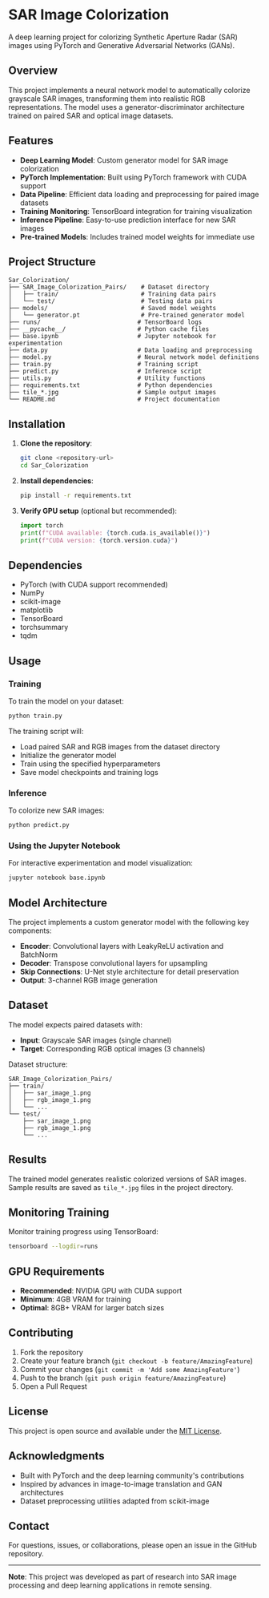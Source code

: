 # SAR Image Colorization

A deep learning project for colorizing Synthetic Aperture Radar (SAR) images using PyTorch and Generative Adversarial Networks (GANs).

## Overview

This project implements a neural network model to automatically colorize grayscale SAR images, transforming them into realistic RGB representations. The model uses a generator-discriminator architecture trained on paired SAR and optical image datasets.

## Features

- **Deep Learning Model**: Custom generator model for SAR image colorization
- **PyTorch Implementation**: Built using PyTorch framework with CUDA support
- **Data Pipeline**: Efficient data loading and preprocessing for paired image datasets
- **Training Monitoring**: TensorBoard integration for training visualization
- **Inference Pipeline**: Easy-to-use prediction interface for new SAR images
- **Pre-trained Models**: Includes trained model weights for immediate use

## Project Structure

```
Sar_Colorization/
├── SAR_Image_Colorization_Pairs/    # Dataset directory
│   ├── train/                       # Training data pairs
│   └── test/                        # Testing data pairs
├── models/                          # Saved model weights
│   └── generator.pt                 # Pre-trained generator model
├── runs/                           # TensorBoard logs
├── __pycache__/                    # Python cache files
├── base.ipynb                      # Jupyter notebook for experimentation
├── data.py                         # Data loading and preprocessing
├── model.py                        # Neural network model definitions
├── train.py                        # Training script
├── predict.py                      # Inference script
├── utils.py                        # Utility functions
├── requirements.txt                # Python dependencies
├── tile_*.jpg                      # Sample output images
└── README.md                       # Project documentation
```

## Installation

1. **Clone the repository**:
   ```bash
   git clone <repository-url>
   cd Sar_Colorization
   ```

2. **Install dependencies**:
   ```bash
   pip install -r requirements.txt
   ```

3. **Verify GPU setup** (optional but recommended):
   ```python
   import torch
   print(f"CUDA available: {torch.cuda.is_available()}")
   print(f"CUDA version: {torch.version.cuda}")
   ```

## Dependencies

- PyTorch (with CUDA support recommended)
- NumPy
- scikit-image
- matplotlib
- TensorBoard
- torchsummary
- tqdm

## Usage

### Training

To train the model on your dataset:

```bash
python train.py
```

The training script will:
- Load paired SAR and RGB images from the dataset directory
- Initialize the generator model
- Train using the specified hyperparameters
- Save model checkpoints and training logs

### Inference

To colorize new SAR images:

```bash
python predict.py
```

### Using the Jupyter Notebook

For interactive experimentation and model visualization:

```bash
jupyter notebook base.ipynb
```

## Model Architecture

The project implements a custom generator model with the following key components:

- **Encoder**: Convolutional layers with LeakyReLU activation and BatchNorm
- **Decoder**: Transpose convolutional layers for upsampling
- **Skip Connections**: U-Net style architecture for detail preservation
- **Output**: 3-channel RGB image generation

## Dataset

The model expects paired datasets with:
- **Input**: Grayscale SAR images (single channel)
- **Target**: Corresponding RGB optical images (3 channels)

Dataset structure:
```
SAR_Image_Colorization_Pairs/
├── train/
│   ├── sar_image_1.png
│   ├── rgb_image_1.png
│   └── ...
└── test/
    ├── sar_image_1.png
    ├── rgb_image_1.png
    └── ...
```

## Results

The trained model generates realistic colorized versions of SAR images. Sample results are saved as `tile_*.jpg` files in the project directory.

## Monitoring Training

Monitor training progress using TensorBoard:

```bash
tensorboard --logdir=runs
```

## GPU Requirements

- **Recommended**: NVIDIA GPU with CUDA support
- **Minimum**: 4GB VRAM for training
- **Optimal**: 8GB+ VRAM for larger batch sizes

## Contributing

1. Fork the repository
2. Create your feature branch (`git checkout -b feature/AmazingFeature`)
3. Commit your changes (`git commit -m 'Add some AmazingFeature'`)
4. Push to the branch (`git push origin feature/AmazingFeature`)
5. Open a Pull Request

## License

This project is open source and available under the [MIT License](LICENSE).

## Acknowledgments

- Built with PyTorch and the deep learning community's contributions
- Inspired by advances in image-to-image translation and GAN architectures
- Dataset preprocessing utilities adapted from scikit-image

## Contact

For questions, issues, or collaborations, please open an issue in the GitHub repository.

---

**Note**: This project was developed as part of research into SAR image processing and deep learning applications in remote sensing.